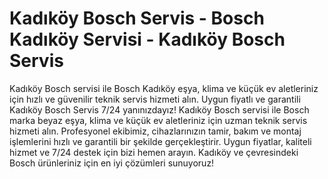 # Kadıköy Bosch Servis - Bosch Kadıköy Servisi  - Kadıköy Bosch Servis
Kadıköy Bosch servisi ile Bosch Kadıköy eşya, klima ve küçük ev aletleriniz için hızlı ve güvenilir teknik servis hizmeti alın. Uygun fiyatlı ve garantili Kadıköy Bosch Servis 7/24 yanınızdayız!
Kadıköy Bosch servisi ile Bosch marka beyaz eşya, klima ve küçük ev aletleriniz için uzman teknik servis hizmeti alın. Profesyonel ekibimiz, cihazlarınızın tamir, bakım ve montaj işlemlerini hızlı ve garantili bir şekilde gerçekleştirir. Uygun fiyatlar, kaliteli hizmet ve 7/24 destek için bizi hemen arayın. Kadıköy ve çevresindeki Bosch ürünleriniz için en iyi çözümleri sunuyoruz!








